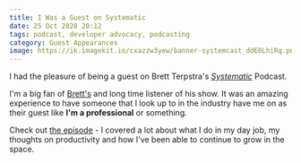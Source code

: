 ```yaml
---
title: I Was a Guest on Systematic
date: 25 Oct 2020 20:12
tags: podcast, developer advocacy, podcasting
category: Guest Appearances
image: https://ik.imagekit.io/cxazzw3yew/banner-systemcast_ddE0LhiRq.png
---
```


I had the pleasure of being a guest on Brett Terpstra's [_Systematic_][systemcast] Podcast. 

I'm a big fan of [Brett's](https://brettterpstra.com) and long time listener of his show. It was an amazing experience to have someone that I look up to in the industry have me on as their guest like **I'm a professional** or something. 

Check out [the episode][systemcast] - I covered a lot about what I do in my day job, my thoughts on productivity and how I've been able to continue to grow in the space. 

[systemcast]: https://systematicpod.com/ep/243
